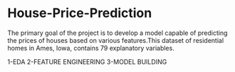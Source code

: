 # House-Price-Prediction
The primary goal of the project is to develop a model capable of predicting the prices of houses based on various features.This dataset of residential homes in Ames, Iowa, contains 79 explanatory variables.

1-EDA
2-FEATURE ENGINEERING
3-MODEL BUILDING
